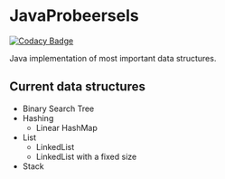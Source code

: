# JavaProbeersels

[![Codacy Badge](https://app.codacy.com/project/badge/Grade/c6cc83480e714991967fd58945719cfc)](https://app.codacy.com/gh/WardM99/JavaProbeersels/dashboard?utm_source=gh&utm_medium=referral&utm_content=&utm_campaign=Badge_grade)

Java implementation of most important data structures.

## Current data structures

* Binary Search Tree
* Hashing
  * Linear HashMap
* List
  * LinkedList
  * LinkedList with a fixed size
* Stack
